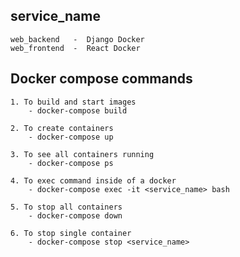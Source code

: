 ## service_name

    web_backend   -  Django Docker
    web_frontend  -  React Docker

## Docker compose commands
    
    1. To build and start images
        - docker-compose build

    2. To create containers
        - docker-compose up

    3. To see all containers running
        - docker-compose ps

    4. To exec command inside of a docker
        - docker-compose exec -it <service_name> bash

    5. To stop all containers 
        - docker-compose down
        
    6. To stop single container
        - docker-compose stop <service_name>
    








